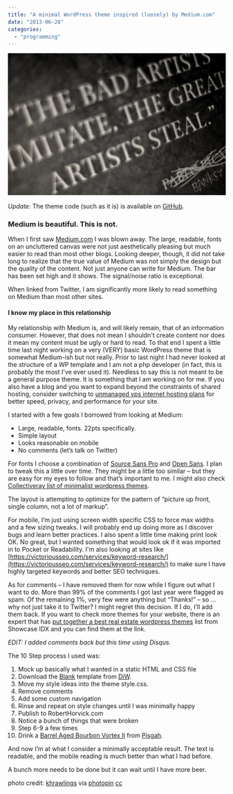 ```yaml
---
title: "A minimal WordPress theme inspired (loosely) by Medium.com"
date: "2013-06-28"
categories: 
  - "programming"
---
```


![The bad artists imitate, the great artists steal](/images/archive/great-artists-steal.jpg)

_Update:_ The theme code (such as it is) is available on [GitHub](https://github.com/bubbafat/SimplyReadable).

### Medium is beautiful. This is not.

When I first saw [Medium.com](http://medium.com) I was blown away. The large, readable, fonts on an uncluttered canvas were not just aesthetically pleasing but much easier to read than most other blogs. Looking deeper, though, it did not take long to realize that the true value of Medium was not simply the design but the quality of the content. Not just anyone can write for Medium. The bar has been set high and it shows. The signal/noise ratio is exceptional.

When linked from Twitter, I am significantly more likely to read something on Medium than most other sites.

#### I know my place in this relationship

My relationship with Medium is, and will likely remain, that of an information consumer. However, that does not mean I shouldn't create content nor does it mean my content must be ugly or hard to read. To that end I spent a little time last night working on a very (VERY) basic WordPress theme that is somewhat Medium-ish but not really. Prior to last night I had never looked at the structure of a WP template and I am not a php developer (in fact, this is probably the most I've ever used it). Needless to say this is not meant to be a general purpose theme. It is something that I am working on for me. If you also have a blog and you want to expand beyond the constraints of shared hosting, consider switching to [unmanaged vps internet hosting plans](https://www.knownhost.com/vps-hosting.html) for better speed, privacy, and performance for your site.

I started with a few goals I borrowed from looking at Medium:

- Large, readable, fonts. 22pts specifically.
- Simple layout
- Looks reasonable on mobile
- No comments (let’s talk on Twitter)

For fonts I choose a combination of [Source Sans Pro](http://www.google.com/fonts/specimen/Source+Sans+Pro) and [Open Sans](http://www.google.com/fonts/specimen/Open+Sans). I plan to tweak this a little over time. They might be a little too similar – but they are easy for my eyes to follow and that’s important to me. I might also check [Collectiveray list of minimalist wordpress themes](https://www.collectiveray.com/minimalist-wordpress-themes).

The layout is attempting to optimize for the pattern of “picture up front, single column, not a lot of markup”.

For mobile, I’m just using screen width specific CSS to force max widths and a few sizing tweaks. I will probably end up doing more as I discover bugs and learn better practices. I also spent a little time making print look OK. No great, but I wanted something that would look ok if it was imported in to Pocket or Readability. I'm also looking at sites like [https://victoriousseo.com/services/keyword-research/](https://victoriousseo.com/services/keyword-research/) to make sure I have highly targeted keywords and better SEO techniques.

As for comments – I have removed them for now while I figure out what I want to do. More than 99% of the comments I got last year were flagged as spam. Of the remaining 1%, very few were anything but “Thanks!” – so … why not just take it to Twitter? I might regret this decision. If I do, I’ll add them back. If you want to check more themes for your website, there is an expert that has [put together a best real estate wordpress themes](https://showcaseidx.com/the-11-best-wordpress-themes-for-real-estate-websites/) list from Showcase IDX and you can find them at the link.

_EDIT: I added comments back but this time using Disqus._

The 10 Step process I used was:

1. Mock up basically what I wanted in a static HTML and CSS file
2. Download the [Blank](http://themeclubhouse.digwp.com/index.php?wptheme=BLANK%20Theme) template from [DiW](http://digwp.com/).
3. Move my style ideas into the theme style.css.
4. Remove comments
5. Add some custom navigation
6. Rinse and repeat on style changes until I was minimally happy
7. Publish to RobertHorvick.com
8. Notice a bunch of things that were broken
9. Step 6-9 a few times
10. Drink a [Barrel Aged Bourbon Vortex II](http://www.pisgahbrewing.com/beer/seasonal) from [Pisgah](http://www.pisgahbrewing.com/).

And now I’m at what I consider a minimally acceptable result. The text is readable, and the mobile reading is much better than what I had before.

A bunch more needs to be done but it can wait until I have more beer.

photo credit: [khrawlings](http://www.flickr.com/photos/khrawlings/3622143862/) via [photopin](http://photopin.com) [cc](http://creativecommons.org/licenses/by/2.0/)
